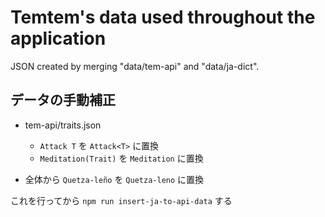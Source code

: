 # Temtem's data used throughout the application

JSON created by merging "data/tem-api" and "data/ja-dict".

## データの手動補正

- tem-api/traits.json
  - `Attack T` を `Attack<T>` に置換
  - `Meditation(Trait)` を `Meditation` に置換

- 全体から `Quetza-leño` を `Quetza-leno` に置換

これを行ってから `npm run insert-ja-to-api-data` する
